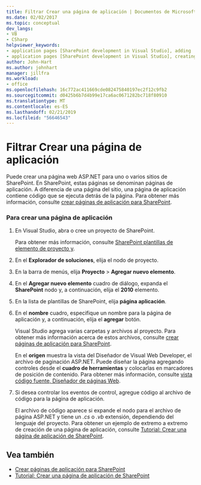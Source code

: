 ```yaml
---
title: Filtrar Crear una página de aplicación | Documentos de Microsoft
ms.date: 02/02/2017
ms.topic: conceptual
dev_langs:
- VB
- CSharp
helpviewer_keywords:
- application pages [SharePoint development in Visual Studio], adding
- application pages [SharePoint development in Visual Studio], creating
author: John-Hart
ms.author: johnhart
manager: jillfra
ms.workload:
- office
ms.openlocfilehash: 16c772ac411669cde082475840197ec2f12c9fb2
ms.sourcegitcommit: d0425b6b7d4b99e17ca6ac0671282bc718f80910
ms.translationtype: MT
ms.contentlocale: es-ES
ms.lasthandoff: 02/21/2019
ms.locfileid: "56646543"
---
```

# <a name="how-to-create-an-application-page"></a>Filtrar Crear una página de aplicación
  Puede crear una página web ASP.NET para uno o varios sitios de SharePoint. En SharePoint, estas páginas se denominan páginas de aplicación. A diferencia de una página del sitio, una página de aplicación contiene código que se ejecuta detrás de la página. Para obtener más información, consulte [crear páginas de aplicación para SharePoint](../sharepoint/creating-application-pages-for-sharepoint.md).

### <a name="to-create-an-application-page"></a>Para crear una página de aplicación

1.  En Visual Studio, abra o cree un proyecto de SharePoint.

     Para obtener más información, consulte [SharePoint plantillas de elemento de proyecto y](../sharepoint/sharepoint-project-and-project-item-templates.md).

2.  En el **Explorador de soluciones**, elija el nodo de proyecto.

3.  En la barra de menús, elija **Proyecto** >  **Agregar nuevo elemento**.

4.  En el **Agregar nuevo elemento** cuadro de diálogo, expanda el **SharePoint** nodo y, a continuación, elija el **2010** elemento.

5.  En la lista de plantillas de SharePoint, elija **página aplicación**.

6.  En el **nombre** cuadro, especifique un nombre para la página de aplicación y, a continuación, elija el **agregar** botón.

     Visual Studio agrega varias carpetas y archivos al proyecto. Para obtener más información acerca de estos archivos, consulte [crear páginas de aplicación para SharePoint](../sharepoint/creating-application-pages-for-sharepoint.md).

     En el **origen** muestra la vista del Diseñador de Visual Web Developer, el archivo de paginación ASP.NET. Puede diseñar la página agregando controles desde el **cuadro de herramientas** y colocarlas en marcadores de posición de contenido. Para obtener más información, consulte [vista código fuente, Diseñador de páginas Web](/previous-versions/aspnet/ms178154\(v\=vs.100\)).

7.  Si desea controlar los eventos de control, agregue código al archivo de código para la página de aplicación.

     El archivo de código aparece si expande el nodo para el archivo de página ASP.NET y tiene un *.cs* o *.vb* extensión, dependiendo del lenguaje del proyecto. Para obtener un ejemplo de extremo a extremo de creación de una página de aplicación, consulte [Tutorial: Crear una página de aplicación de SharePoint](../sharepoint/walkthrough-creating-a-sharepoint-application-page.md).

## <a name="see-also"></a>Vea también
- [Crear páginas de aplicación para SharePoint](../sharepoint/creating-application-pages-for-sharepoint.md)
- [Tutorial: Crear una página de aplicación de SharePoint](../sharepoint/walkthrough-creating-a-sharepoint-application-page.md)
